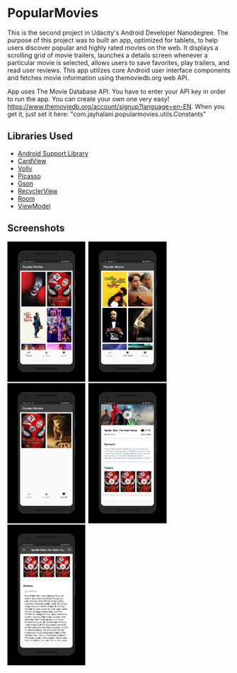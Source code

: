 # PopularMovies

This is the second project in Udacity's Android Developer Nanodegree. The purpose of this project was to built an app, optimized for tablets, to help users discover popular and highly rated movies on the web. It displays a scrolling grid of movie trailers, launches a details screen whenever a particular movie is selected, allows users to save favorites, play trailers, and read user reviews. This app utilizes core Android user interface components and fetches movie information using themoviedb.org web API.

App uses The Movie Database API. You have to enter your API key in order to run the app. You can create your own one very easy! https://www.themoviedb.org/account/signup?language=en-EN. When you get it, just set it here: "com.jayhalani.popularmovies.utils.Constants"

## Libraries Used
* [Android Support Library](https://developer.android.com/topic/libraries/support-library/)
* [CardView](https://developer.android.com/guide/topics/ui/layout/cardview)
* [Volly](https://developer.android.com/training/volley/index.html)
* [Picasso](https://github.com/square/picasso)
* [Gson](https://github.com/google/gson)
* [RecyclerView](https://developer.android.com/guide/topics/ui/layout/recyclerview)
* [Room](https://developer.android.com/jetpack/androidx/releases/room)
* [ViewModel](https://developer.android.com/topic/libraries/architecture/viewmodel)

## Screenshots
<img src="./art/screen0.png" width="35%">&ensp;<img src="./art/screen1.png" width="35%">
<img src="./art/screen2.png" width="35%">&ensp;<img src="./art/screen3.png" width="35%">
<img src="./art/screen4.png" width="35%">




